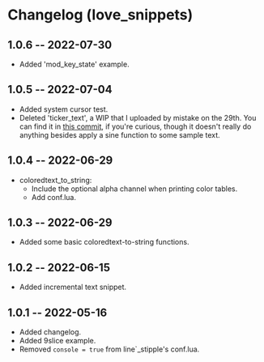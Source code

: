 # Changelog (love\_snippets)

## 1.0.6 -- 2022-07-30
* Added 'mod\_key\_state' example.

## 1.0.5 -- 2022-07-04
* Added system cursor test.
* Deleted 'ticker_text', a WIP that I uploaded by mistake on the 29th. You can find it in [this commit](https://github.com/rabbitboots/love_snippets/commit/4dfa122da4a684a93b5853637e00e4c016d04a31), if you're curious, though it doesn't really do anything besides apply a sine function to some sample text.

## 1.0.4 -- 2022-06-29
* coloredtext\_to\_string:
  * Include the optional alpha channel when printing color tables.
  * Add conf.lua.

## 1.0.3 -- 2022-06-29
* Added some basic coloredtext-to-string functions.

## 1.0.2 -- 2022-06-15
* Added incremental text snippet.

## 1.0.1 -- 2022-05-16
* Added changelog.
* Added 9slice example.
* Removed `console = true` from line`_stipple's conf.lua.

